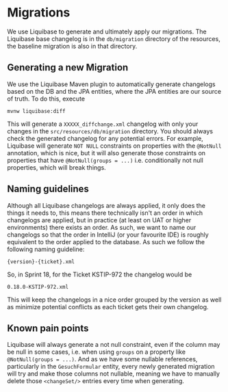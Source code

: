 # Migrations
We use Liquibase to generate and ultimately apply our migrations. The Liquibase base changelog is in the `db/migration` directory of the resources, the baseline migration is also in that directory.

## Generating a new Migration
We use the Liquibase Maven plugin to automatically generate changelogs based on the DB and the JPA entities, where the JPA entities are our source of truth. To do this, execute

    mvnw liquibase:diff
    
This will generate a `XXXXX_diffchange.xml` changelog with only your changes in the `src/resources/db/migration` directory. You should always check the generated changelog for any potential errors. For example, Liquibase will generate `NOT NULL` constraints on properties with the `@NotNull` annotation, which is nice, but it will also generate those constraints on properties that have `@NotNull(groups = ...)` i.e. conditionally not null properties, which will break things.

## Naming guidelines
Although all Liquibase changelogs are always applied, it only does the things it needs to, this means there technically isn't an order in which changelogs are applied, but in practice (at least on UAT or higher environments) there exists an order. As such, we want to name our changelogs so that the order in IntelliJ (or your favourite IDE) is roughly equivalent to the order applied to the database. As such we follow the following naming guideline:

    {version}-{ticket}.xml
    
So, in Sprint 18, for the Ticket KSTIP-972 the changelog would be

    0.18.0-KSTIP-972.xml
    
This will keep the changelogs in a nice order grouped by the version as well as minimize potential conflicts as each ticket gets their own changelog.

## Known pain points
Liquibase will always generate a not null constraint, even if the column may be null in some cases, i.e. when using `groups` on a property like `@NotNull(groups = ...)`. And as we have some nullable references, particularly in the `GesuchFormular` entity, every newly generated migration will try and make those columns not nullable, meaning we have to manually delete those `<changeSet/>` entries every time when generating.
